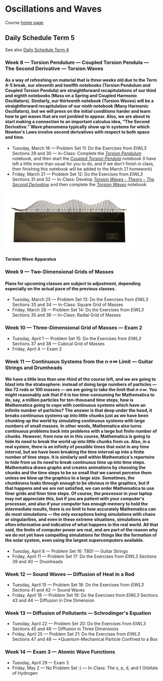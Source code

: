 # Oscillations and Waves

Course [home page](./)

## Daily Schedule Term 5

See also [Daily Schedule Term 4](./daily_schedule_term_4.html)

### Week 8 &mdash; Torsion Pendulum &mdash; Coupled Torsion Pendula &mdash; The Second Derivative &mdash; Torsion Waves

#### As a way of refreshing on material that is three weeks old due to the Term 4-5 break, our eleventh and twelfth notebooks (Torsion Pendulum and Coupled Torsion Pendula) are straightforward recapitulations of our third and eighth notebooks (Mass on a Spring and Coupled Harmonic Oscillators). Similarly, our thirteenth notebook (Torsion Waves) will be a straightforward recapitulation of our ninth notebook (Many Harmonic Oscillators), but we will press on the initial conditions harder and learn how to get waves that are not jumbled to appear. Also, we are about to start making a connection to an important calculus idea, &ldquo;The Second Derivative.&rdquo; Wave phenomena typically show up in systems for which Newton's Laws involve second derivatives with respect to both space and time. 

* Tuesday, March 18 &mdash; Problem Set 11: Do the Exercises from *EIWL3* Sections 29 and 30 &mdash; In-Class: Complete the *[Torsion Pendulum](./worksheets/11-TorsionPendulum.nb.pdf)* notebook, and then start the *[Coupled Torsion Pendula](./worksheets/12-CoupledTorsionPendula.nb.pdf)* notebook (I have left a little more than usual for you to do, and if we don't finish in class, then finishing this notebook will be added to the March 21 homework)
* Friday, March 21 &mdash; Problem Set 12: Do the Exercises from *EIWL3* Sections 31 and 32 &mdash; In-Class: Develop *[Torsion Waves - Theory - The Second Derivative](./theory/TorsionWaves-Theory.nb.pdf)* and then complete the *[Torsion Waves](./worksheets/13-TorsionWaves.nb.pdf)* notebook

<img src="./illustrations/TorsionWaveApparatus.png" width="85%">

#### Torsion Wave Apparatus

### Week 9 &mdash; Two-Dimensional Grids of Masses

#### Plans for upcoming classes are subject to adjustment, depending especially on the actual pace of the previous classes.

* Tuesday, March 25 &mdash; Problem Set 13: Do the Exercises from *EIWL3* Sections 33 and 34 &mdash; In-Class: Square Grid of Masses
* Friday, March 28 &mdash; Problem Set 14: Do the Exercises from *EIWL3* Sections 35 and 36 &mdash; In-Class: Radial Grid of Masses

### Week 10 &mdash; Three-Dimensional Grid of Masses &mdash; Exam 2

* Tuesday, April 1 &mdash; Problem Set 15: Do the Exercises from *EIWL3* Sections 37 and 38 &mdash; Cubical Grid of Masses
* Friday, April 4 &mdash; Exam 2

### Week 11 &mdash; Continuous Systems from the *n&rarr;&infin;* Limit &mdash; Guitar Strings and Drumheads

#### We have a little less than one-third of the course left, and we are going to blast into the stratosphere: instead of doing large numbers of particles &mdash; like 72 rods or 100 masses &mdash; we are going to take the limit that *n&rarr;&infin;.* You might reasonably ask that if it is too time-consuming for Mathematica to do, say, a million particles for ten-thousand time steps, how is Mathematica going to cope with continuous systems which have an infinite number of particles? The answer is that deep under the hood, it breaks continuous systems up into little chunks just as we have been chunking up the world by simulating continuous systems with large numbers of small masses. In other words, Mathematica also turns continuous problems back into problems with a large but finite number of chunks. However, from now on in this course, Mathematica is going to hide its need to break the world up into little chunks from us. Also, in a real system, there is an infinity of possible times that exist in any time interval, but we have been breaking the time interval up into a finite number of time steps. It is similarly well within Mathematica's repertoire to hide from us its need to break continuous time up into time steps. Mathematica draws graphs and creates animations by choosing the chunks and the time steps to be so small that we cannot perceive them unless we blow up the graphics to a large size. Sometimes, the chunkiness leaks through enough to be obvious in the graphics, but if that happens and we are not satisfied, we can order Mathematica to use finer grids and finer time steps. Of course, the processor in your laptop may not appreciate this, but if you are patient with your computer's processor, and also if your computer has enough memory to hold the intermediate results, there is no limit to how accurately Mathematica can do most simulations — the only exceptions being simulations with chaos or singularities, and even in these extreme situations, simulations are often informative and indicative of what happens in the real world. All that said, the limits of computer power are real, and are part of the reason why we do not yet have compelling simulations for things like the formation of the solar system, even using the largest supercomputers available.

* Tuesday, April 8 &mdash; Problem Set 16: TBD! &mdash; Guitar Strings
* Friday, April 11 &mdash; Problem Set 17: Do the Exercises from *EIWL3* Sections 39 and 40 &mdash; Drumheads

### Week 12 &mdash; Sound Waves &mdash; Diffusion of Heat in a Rod

* Tuesday, April 15 &mdash; Problem Set 18: Do the Exercises from *EIWL3* Sections 41 and 42  &mdash; Sound Waves
* Friday, April 18 &mdash; Problem Set 19: Do the Exercises from *EIWL3* Sections 43 and 44 &mdash; Diffusion in One Dimension

### Week 13 &mdash; Diffusion of Pollutants &mdash; Schrodinger's Equation

* Tuesday, April 22 &mdash; Problem Set 20: Do the Exercises from *EIWL3* Sections 45 and 46 &mdash; Diffusion in Three Dimensions
* Friday, April 25 &mdash; Problem Set 21: Do the Exercises from *EIWL3* Sections 47 and 48 &mdash; *Quantum-Mechanical Particle Confined to a Box

### Week 14 &mdash; Exam 3 &mdash; Atomic Wave Functions

* Tuesday, April 29 &mdash; Exam 3
* Friday, May 2 &mdash; No Problem Set :) &mdash; In-Class: The s, p, d, and f Orbitals of Hydrogen
